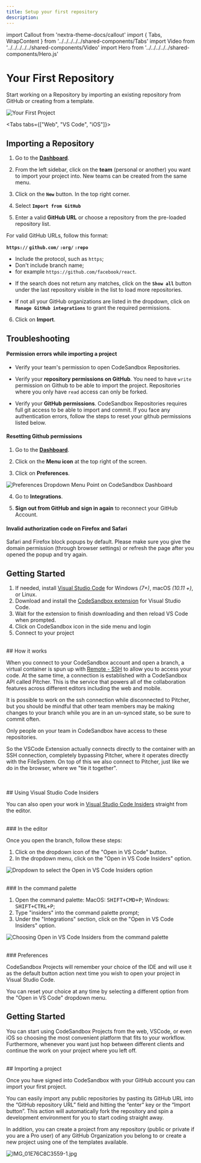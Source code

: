 ```yaml
---
title: Setup your first repository
description:
---
```


import Callout from 'nextra-theme-docs/callout'
import { Tabs, WrapContent } from '../../../../../shared-components/Tabs'
import Video from '../../../../../shared-components/Video'
import Hero from '../../../../../shared-components/Hero.js'

# Your First Repository

Start working on a Repository by importing an existing repository from GitHub or creating from a template.

![Your First Project](../images/first-project.jpg)

<Tabs tabs={["Web", "VS Code", "iOS"]}>
    <WrapContent>
## Importing a Repository

1. Go to the **[Dashboard](https://codesandbox.io/dashboard)**.

2. From the left sidebar, click on the **team** (personal or another) you want to import your project into. New teams can be created from the same menu.
  
3. Click on the **`New`** button. In the top right corner.

4. Select **`Import from GitHub`**
    
4. Enter a valid **GitHub URL** or choose a repository from the pre-loaded repository list. 

<Callout emoji="→">
For valid GitHub URLs, follow this format:

**`https://` `github.com/` `:org/` `:repo`**
- Include the protocol, such as `https`;
- Don't include branch name;
- for example `https://github.com/facebook/react`.
</Callout>

- If the search does not return any matches, click on the **`Show all`** button under the last repository visible in the list to load more repositories.

- If not all your GitHub organizations are listed in the dropdown, click on **`Manage GitHub integrations`** to grant the required permissions.
 
6. Click on **Import**. 


## Troubleshooting
   
#### **Permission errors while importing a project**
    
- Verify your team's permission to open CodeSandbox Repositories.

- Verify your **repository permissions on GitHub**. 
You need to have `write` permission on Github to be able to import the project. Repositories where you only have `read` access can only be forked.

- Verify your **GitHub permissions**. 
CodeSandbox Repositories requires full git access to be able to import and commit. If you face any  authentication errors, follow the steps to reset your github permissions listed below.
    
    
#### **Resetting Github permissions**

1. Go to the **[Dashboard](https://codesandbox.io/dashboard)**.

1. Click on the **Menu icon** at the top right of the screen.

1. Click on **Preferences**.

![Preferences Dropdown Menu Point on CodeSandbox Dashboard](../images/menu-preferences.png)
  
4. Go to **Integrations**. 

5. **Sign out from GitHub and sign in again** to reconnect your GitHub Account. 
  
#### **Invalid authorization code on Firefox and Safari**
    
Safari and Firefox block popups by default. Please make sure you give the domain permission (through browser settings) or refresh the page after you opened the popup and try again.
    </WrapContent>
    <WrapContent>

## Getting Started

1. If needed, install [Visual Studio Code](https://code.visualstudio.com/) for Windows *(7+)*, macOS *(10.11 +)*, or Linux.
2. Download and install the [CodeSandbox extension](https://marketplace.visualstudio.com/items?itemName=CodeSandbox-io.codesandbox-projects) for Visual Studio Code.
3. Wait for the extension to finish downloading and then reload VS Code when prompted.
4. Click on CodeSandbox icon in the side menu and login 
5. Connect to your project

<br/>
## How it works

When you connect to your CodeSandbox account and open a branch, a virtual container is spun up with [Remote - SSH](https://marketplace.visualstudio.com/items?itemName=ms-vscode-remote.remote-ssh) to allow you to access your code. At the same time, a connection is established with a CodeSandbox API called Pitcher. This is the service that powers all of the collaboration features across different editors including the web and mobile. 

It is possible to work on the ssh connection while disconnected to Pitcher, but you should be mindful that other team members may be making changes to your branch while you are in an un-synced state, so be sure to commit often.

Only people on your team in CodeSandbox have access to these repositories. 

So the VSCode Extension actually connects directly to the container with an SSH connection, completely bypassing Pitcher, where it operates directly with the FileSystem.
On top of this we also connect to Pitcher, just like we do in the browser, where we "tie it together".

<br/>
<br/>
## Using Visual Studio Code Insiders

You can also open your work in [Visual Studio Code Insiders](https://code.visualstudio.com/insiders/) straight from the editor.

<br/>
### In the editor

Once you open the branch, follow these steps:

1. Click on the dropdown icon of the "Open in VS Code" button.
1. In the dropdown menu, click on the "Open in VS Code Insiders" option.

![Dropdown to select the Open in VS Code Insiders option](../images/vscode-insiders-editor.jpg)

<br/>
### In the command palette

1. Open the command palette: MacOS: <kbd>SHIFT+CMD+P</kbd>; Windows: <kbd>SHIFT+CTRL+P</kbd>;
1. Type "insiders" into the command palette prompt;
1. Under the "Integrations" section, click on the "Open in VS Code Insiders" option.

![Choosing Open in VS Code Insiders from the command palette](../images/vscode-insiders-command-palette.jpg)

<br/>
### Preferences

CodeSandbox Projects will remember your choice of the IDE and will use it as the default button action next time you wish to open your project in Visual Studio Code.

You can reset your choice at any time by selecting a different option from the "Open in VS Code" dropdown menu.
    </WrapContent>
     <WrapContent>
## Getting Started

You can start using CodeSandbox Projects from the web, VSCode, or even iOS so choosing the most convenient platform that fits to your workflow. Furthermore, whenever you want just hop between different clients and continue the work on your project where you left off.

<br/>
## Importing a project

Once you have signed into CodeSandbox with your GitHub account you can import your first project. 

You can easily import any public repositories by pasting its GitHub URL into the “GitHub repository URL” field and hitting the “enter” key or the “Import button”. This action will automatically fork the repository and spin a development environment for you to start coding straight away.

In addition, you can create a project from any repository (public or private if you are a Pro user) of any GitHub Organization you belong to or create a new project using one of the templates available.

![IMG_01E76C8C3559-1.jpg](../images/IMG_01E76C8C3559-1.jpg)
    </WrapContent>
</Tabs>
    


    
    